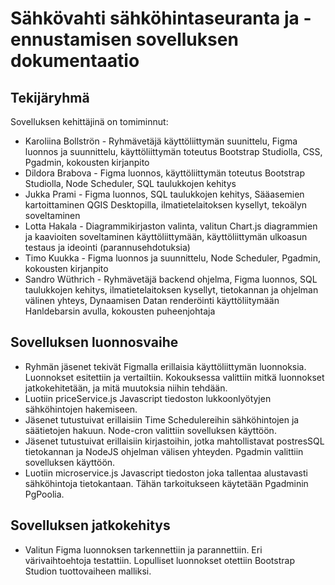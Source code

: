 # Sähkövahti sähköhintaseuranta ja -ennustamisen sovelluksen dokumentaatio

## Tekijäryhmä
Sovelluksen kehittäjinä on tomiminnut:
- Karoliina Bollströn - Ryhmävetäjä käyttöliittymän suunittelu, Figma luonnos ja suunnittelu, käyttöliittymän toteutus Bootstrap Studiolla, CSS, Pgadmin, kokousten kirjanpito
- Dildora Brabova - Figma luonnos, käyttöliittymän toteutus Bootstrap Studiolla, Node Scheduler, SQL taulukkojen kehitys
- Jukka Prami - Figma luonnos, SQL taulukkojen kehitys, Sääasemien kartoittaminen QGIS Desktopilla, ilmatietelaitoksen kysellyt, tekoälyn soveltaminen
- Lotta Hakala - Diagrammikirjaston valinta, valitun Chart.js diagrammien ja kaavioiten soveltaminen käyttöliittymään, käyttöliittymän ulkoasun testaus ja ideointi (parannusehdotuksia)
- Timo Kuukka - Figma luonnos ja suunnittelu, Node Scheduler, Pgadmin, kokousten kirjanpito
- Sandro Wüthrich - Ryhmävetäjä backend ohjelma, Figma luonnos, SQL taulukkojen kehitys, ilmatietelaitoksen kysellyt, tietokannan ja ohjelman välinen yhteys, Dynaamisen Datan renderöinti käyttöliitymään
  Hanldebarsin avulla, kokousten puheenjohtaja

## Sovelluksen luonnosvaihe
- Ryhmän jäsenet tekivät Figmalla erillaisia käyttöliittymän luonnoksia. Luonnokset esitettiin ja vertailtiin. Kokouksessa valittiin mitkä luonnokset jatkokehitetään, ja mitä muutoksia 
  niihin tehdään.
- Luotiin priceService.js Javascript tiedoston lukkoonlyötyjen sähköhintojen hakemiseen.
- Jäsenet tutustuivat erillaisiin Time Schedulereihin sähköhintojen ja säätietojen hakuun. Node-cron valittiin sovelluksen käyttöön.
- Jäsenet tutustuivat erillaisiin kirjastoihin, jotka mahtollistavat postresSQL tietokannan ja NodeJS ohjelman välisen yhteyden. Pgadmin valittiin sovelluksen käyttöön.
- Luotiin microservice.js Javascript tiedoston joka tallentaa alustavasti sähköhintoja tietokantaan. Tähän tarkoitukseen käytetään Pgadminin PgPoolia.

## Sovelluksen jatkokehitys
- Valitun Figma luonnoksen tarkennettiin ja parannettiin. Eri värivaihtoehtoja testattiin. Lopulliset luonnokset otettiin Bootstrap Studion tuottovaiheen malliksi.
